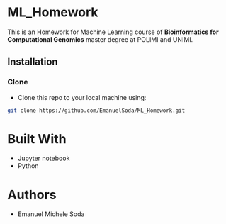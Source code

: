 # ML_Homework
This is an Homework for Machine Learning course of **Bioinformatics for Computational Genomics** master degree at POLIMI and UNIMI.


## Installation
### Clone

- Clone this repo to your local machine using:
```bash
git clone https://github.com/EmanuelSoda/ML_Homework.git
```


# Built With
* Jupyter notebook
* Python

# Authors
* Emanuel Michele Soda

